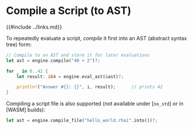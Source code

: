 Compile a Script (to AST)
========================

{{#include ../links.md}}

To repeatedly evaluate a script, _compile_ it first into an AST (abstract syntax tree) form:

```rust
// Compile to an AST and store it for later evaluations
let ast = engine.compile("40 + 2")?;

for _ in 0..42 {
    let result: i64 = engine.eval_ast(&ast)?;

    println!("Answer #{}: {}", i, result);      // prints 42
}
```

Compiling a script file is also supported (not available under [`no_std`] or in [WASM] builds):

```rust
let ast = engine.compile_file("hello_world.rhai".into())?;
```
